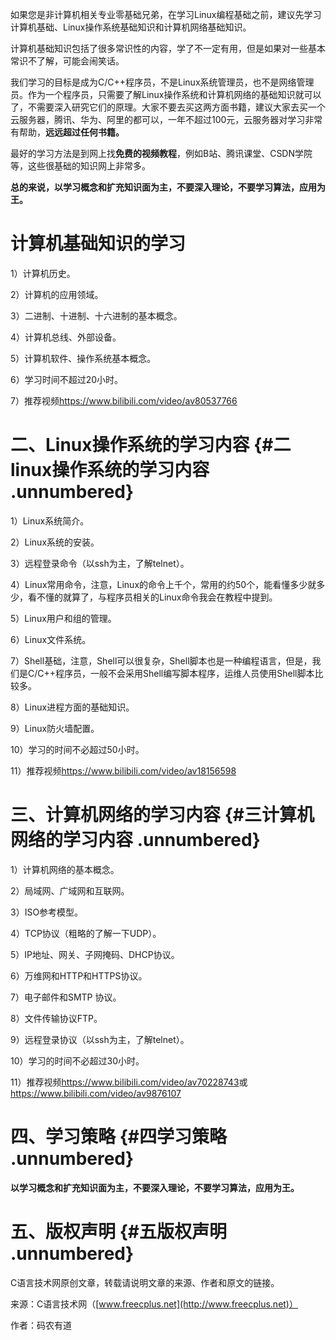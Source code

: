 如果您是非计算机相关专业零基础兄弟，在学习Linux编程基础之前，建议先学习计算机基础、Linux操作系统基础知识和计算机网络基础知识。

计算机基础知识包括了很多常识性的内容，学了不一定有用，但是如果对一些基本常识不了解，可能会闹笑话。

我们学习的目标是成为C/C++程序员，不是Linux系统管理员，也不是网络管理员。作为一个程序员，只需要了解Linux操作系统和计算机网络的基础知识就可以了，不需要深入研究它们的原理。大家不要去买这两方面书籍，建议大家去买一个云服务器，腾讯、华为、阿里的都可以，一年不超过100元，云服务器对学习非常有帮助，**远远超过任何书籍。**

最好的学习方法是到网上找**免费的视频教程**，例如B站、腾讯课堂、CSDN学院等，这些很基础的知识网上非常多。

**总的来说，以学习概念和扩充知识面为主，不要深入理论，不要学习算法，应用为王。**

# 计算机基础知识的学习

1）计算机历史。

2）计算机的应用领域。

3）二进制、十进制、十六进制的基本概念。

4）计算机总线、外部设备。

5）计算机软件、操作系统基本概念。

6）学习时间不超过20小时。

7）推荐视频<https://www.bilibili.com/video/av80537766>

# 二、Linux操作系统的学习内容 {#二linux操作系统的学习内容 .unnumbered}

1）Linux系统简介。

2）Linux系统的安装。

3）远程登录命令（以ssh为主，了解telnet）。

4）Linux常用命令，注意，Linux的命令上千个，常用的约50个，能看懂多少就多少，看不懂的就算了，与程序员相关的Linux命令我会在教程中提到。

5）Linux用户和组的管理。

6）Linux文件系统。

7）Shell基础，注意，Shell可以很复杂，Shell脚本也是一种编程语言，但是，我们是C/C++程序员，一般不会采用Shell编写脚本程序，运维人员使用Shell脚本比较多。

8）Linux进程方面的基础知识。

9）Linux防火墙配置。

10）学习的时间不必超过50小时。

11）推荐视频<https://www.bilibili.com/video/av18156598>

# 三、计算机网络的学习内容 {#三计算机网络的学习内容 .unnumbered}

1）计算机网络的基本概念。

2）局域网、广域网和互联网。

3）ISO参考模型。

4）TCP协议（粗略的了解一下UDP）。

5）IP地址、网关、子网掩码、DHCP协议。

6）万维网和HTTP和HTTPS协议。

7）电子邮件和SMTP 协议。

8）文件传输协议FTP。

9）远程登录协议（以ssh为主，了解telnet）。

10）学习的时间不必超过30小时。

11）推荐视频<https://www.bilibili.com/video/av70228743>或<https://www.bilibili.com/video/av9876107>

# 四、学习策略 {#四学习策略 .unnumbered}

**以学习概念和扩充知识面为主，不要深入理论，不要学习算法，应用为王。**

# 五、版权声明 {#五版权声明 .unnumbered}

C语言技术网原创文章，转载请说明文章的来源、作者和原文的链接。

来源：C语言技术网（[www.freecplus.net](http://www.freecplus.net)）

作者：码农有道
